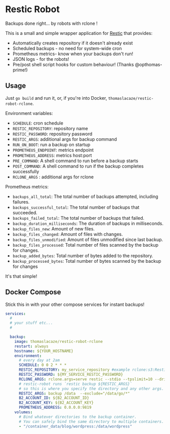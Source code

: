 # Restic Robot

Backups done right... by robots with rclone !

This is a small and simple wrapper application for [Restic](https://github.com/restic/restic/) that provides:

- Automatically creates repository if it doesn't already exist
- Scheduled backups - no need for system-wide cron
- Prometheus metrics- know when your backups don't run!
- JSON logs - for the robots!
- Pre/post shell script hooks for custom behaviour! (Thanks @opthomas-prime!)

## Usage

Just `go build` and run it, or, if you're into Docker, `thomaslacaze/restic-robot-rclone`.

Environment variables:

- `SCHEDULE`: cron schedule
- `RESTIC_REPOSITORY`: repository name
- `RESTIC_PASSWORD`: repository password
- `RESTIC_ARGS`: additional args for backup command
- `RUN_ON_BOOT`: run a backup on startup
- `PROMETHEUS_ENDPOINT`: metrics endpoint
- `PROMETHEUS_ADDRESS`: metrics host:port
- `PRE_COMMAND`: A shell command to run before a backup starts
- `POST_COMMAND`: A shell command to run if the backup completes successfully
- `RCLONE_ARGS` : additional args for rclone

Prometheus metrics:

- `backups_all_total`: The total number of backups attempted, including failures.
- `backups_successful_total`: The total number of backups that succeeded.
- `backups_failed_total`: The total number of backups that failed.
- `backup_duration_milliseconds`: The duration of backups in milliseconds.
- `backup_files_new`: Amount of new files.
- `backup_files_changed`: Amount of files with changes.
- `backup_files_unmodified`: Amount of files unmodified since last backup.
- `backup_files_processed`: Total number of files scanned by the backup for changes.
- `backup_added_bytes`: Total number of bytes added to the repository.
- `backup_processed_bytes`: Total number of bytes scanned by the backup for changes

It's that simple!

## Docker Compose

Stick this in with your other compose services for instant backups!

```yml
services:
  #
  # your stuff etc...
  #

  backup:
    image: thomaslacaze/restic-robot-rclone
    restart: always
    hostname: ${YOUR_HOSTNAME}
    environment:
      # every day at 2am
      SCHEDULE: 0 0 2 * * *
      RESTIC_REPOSITORY: my_service_repository #example rclone:s3:Restic
      RESTIC_PASSWORD: ${MY_SERVICE_RESTIC_PASSWORD}
      RCLONE_ARGS: rclone.args=serve restic --stdio --tpslimit=10 --drive-chunk-size=256M --drive-use-trash=false --fast-list
      # restic-robot runs `restic backup ${RESTIC_ARGS}`
      # so this is where you specify the directory and any other args.
      RESTIC_ARGS: backup /data  --exclude="/data/go/*"
      B2_ACCOUNT_ID: ${B2_ACCOUNT_ID}
      B2_ACCOUNT_KEY: ${B2_ACCOUNT_KEY}
      PROMETHEUS_ADDRESS: 0.0.0.0:9819
    volumes:
      # Bind whatever directories to the backup container.
      # You can safely bind the same directory to multiple containers.
      - "/container_data/blog/wordpress:/data/wordpress"
```

